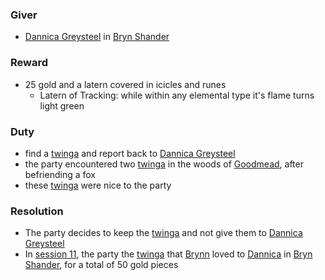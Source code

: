 ### Giver
- [Dannica Greysteel](/pages/dannica-greysteel) in [Bryn Shander](/pages/bryn-shander)

### Reward
- 25 gold and a latern covered in icicles and runes
    - Latern of Tracking: while within any elemental type it's flame turns light green

### Duty
- find a [twinga](/pages/twinga) and report back to [Dannica Greysteel](/pages/dannica-greysteel)
- the party encountered two [twinga](/pages/twinga) in the woods of [Goodmead](/pages/goodmead), after befriending a fox
- these [twinga](/pages/twinga) were nice to the party

### Resolution
- The party decides to keep the [twinga](/pages/twinga) and not give them to [Dannica Greysteel](/pages/dannica-greysteel)
- In [session 11](/pages/session-11), the party the [twinga](/pages/twinga) that [Brynn](/pages/brynn) loved to [Dannica](/pages/dannica-greysteel) in [Bryn Shander](/pages/bryn-shander), for a total of 50 gold pieces


